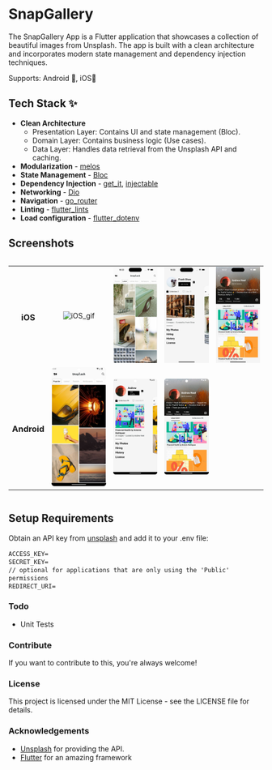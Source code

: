 

# SnapGallery

The SnapGallery App is a Flutter application that showcases a collection of beautiful images from Unsplash. The app is built with a clean architecture and incorporates modern state management and dependency injection techniques.

Supports: Android 📱, iOS📱

## Tech Stack ✨

- **Clean Architecture**
  - Presentation Layer: Contains UI and state management (Bloc).
  - Domain Layer: Contains business logic (Use cases).
  - Data Layer: Handles data retrieval from the Unsplash API and caching.
- **Modularization** - [melos](https://pub.dev/packages/melos)
- **State Management** - [Bloc](https://pub.dev/packages/flutter_bloc)
- **Dependency Injection** - [get_it](https://pub.dev/packages/get_it), [injectable](https://pub.dev/packages/injectable)
- **Networking** - [Dio](https://pub.dev/packages/dio)
- **Navigation** - [go_router](https://pub.dev/packages/go_router)
- **Linting** - [flutter_lints](https://pub.dev/packages/flutter_lints)
- **Load configuration** - [flutter_dotenv](https://pub.dev/packages/flutter_dotenv#flutter_dotenv)

## Screenshots
<div style="overflow-x: auto;">
<table>
    <tr>
        <td align="center">
			<h3>iOS</h3>
		</td>
        <td align="center">
			<img src="screenshots/iOS.gif" alt="iOS_gif" width="160"/>
    	</td>
    	<td align="center">
			<img src="screenshots/iOS_main.jpeg" alt="iOS_main" width="160"/>
    	</td>
		<td align="center">
			<img src="screenshots/iOS_menu.jpeg" alt="iOS_menu" width="160"/>
    	</td>
        <td align="center">
			<img src="screenshots/iOS_user_detail.jpeg" alt="iOS_user_detail" width="160"/>
    	</td>
  	</tr>
	<tr>
		<td align="center">
			<h3>Android</h3>
		</td>
		<td align="center">
			<img src="screenshots/Android_main.jpeg" alt="Android_main" width="160"/>
		</td>
        <td align="center">
			<img src="screenshots/Android_menu.jpeg" alt="Android_menu" width="160"/>
		</td>
        <td align="center">
			<img src="screenshots/Android_user_detail.jpeg" alt="Android_user_detail" width="160"/>
		</td>
  	</tr>
</table>
</div>

## Setup Requirements

Obtain an API key from [unsplash](https://unsplash.com/developers
) and add it to your .env file:
   ```
   ACCESS_KEY=
   SECRET_KEY=
   // optional for applications that are only using the 'Public' permissions
   REDIRECT_URI=
   ```
### Todo
- Unit Tests

### Contribute
If you want to contribute to this, you're always welcome!

### License
This project is licensed under the MIT License - see the LICENSE file for details.

### Acknowledgements
- [Unsplash](https://unsplash.com/) for providing the API.
- [Flutter](https://flutter.dev/) for an amazing framework